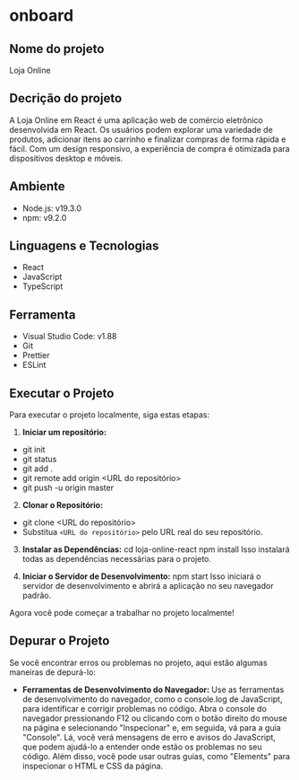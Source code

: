# onboard

## Nome do projeto

Loja Online

## Decrição do projeto

A Loja Online em React é uma aplicação web de comércio eletrônico desenvolvida em React. Os usuários podem explorar uma variedade de produtos, adicionar itens ao carrinho e finalizar compras de forma rápida e fácil. Com um design responsivo, a experiência de compra é otimizada para dispositivos desktop e móveis.

## Ambiente

- Node.js: v19.3.0
- npm: v9.2.0

## Linguagens e Tecnologias

- React
- JavaScript
- TypeScript

## Ferramenta

- Visual Studio Code: v1.88
- Git
- Prettier
- ESLint

## Executar o Projeto

Para executar o projeto localmente, siga estas etapas:

1. **Iniciar um repositório:**

- git init
- git status
- git add .
- git remote add origin <URL do repositório>
- git push -u origin master

2. **Clonar o Repositório:**

- git clone <URL do repositório>
- Substitua `<URL do repositório>` pelo URL real do seu repositório.

3. **Instalar as Dependências:**
   cd loja-online-react
   npm install
   Isso instalará todas as dependências necessárias para o projeto.

4. **Iniciar o Servidor de Desenvolvimento:**
   npm start
   Isso iniciará o servidor de desenvolvimento e abrirá a aplicação no seu navegador padrão.

Agora você pode começar a trabalhar no projeto localmente!

## Depurar o Projeto

Se você encontrar erros ou problemas no projeto, aqui estão algumas maneiras de depurá-lo:

- **Ferramentas de Desenvolvimento do Navegador:**
  Use as ferramentas de desenvolvimento do navegador, como o console.log de JavaScript, para identificar e corrigir problemas no código. Abra o console do navegador pressionando F12 ou clicando com o botão direito do mouse na página e selecionando "Inspecionar" e, em seguida, vá para a guia "Console". Lá, você verá mensagens de erro e avisos do JavaScript, que podem ajudá-lo a entender onde estão os problemas no seu código. Além disso, você pode usar outras guias, como "Elements" para inspecionar o HTML e CSS da página.
